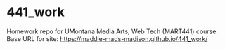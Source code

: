 # 441_work
Homework repo for UMontana Media Arts, Web Tech (MART441) course.
Base URL for site:
https://maddie-mads-madison.github.io/441_work/
